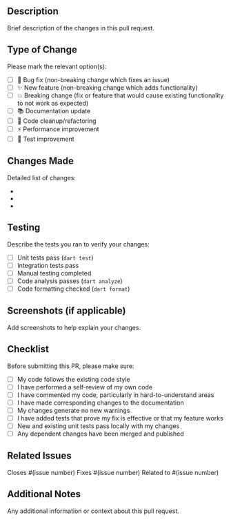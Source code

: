 ## Description
Brief description of the changes in this pull request.

## Type of Change
Please mark the relevant option(s):

- [ ] 🐛 Bug fix (non-breaking change which fixes an issue)
- [ ] ✨ New feature (non-breaking change which adds functionality)
- [ ] 💥 Breaking change (fix or feature that would cause existing functionality to not work as expected)
- [ ] 📚 Documentation update
- [ ] 🧹 Code cleanup/refactoring
- [ ] ⚡ Performance improvement
- [ ] 🧪 Test improvement

## Changes Made
Detailed list of changes:

- 
- 
- 

## Testing
Describe the tests you ran to verify your changes:

- [ ] Unit tests pass (`dart test`)
- [ ] Integration tests pass
- [ ] Manual testing completed
- [ ] Code analysis passes (`dart analyze`)
- [ ] Code formatting checked (`dart format`)

## Screenshots (if applicable)
Add screenshots to help explain your changes.

## Checklist
Before submitting this PR, please make sure:

- [ ] My code follows the existing code style
- [ ] I have performed a self-review of my own code
- [ ] I have commented my code, particularly in hard-to-understand areas
- [ ] I have made corresponding changes to the documentation
- [ ] My changes generate no new warnings
- [ ] I have added tests that prove my fix is effective or that my feature works
- [ ] New and existing unit tests pass locally with my changes
- [ ] Any dependent changes have been merged and published

## Related Issues
Closes #(issue number)
Fixes #(issue number)
Related to #(issue number)

## Additional Notes
Any additional information or context about this pull request.
